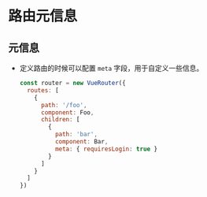 # 路由元信息

## 元信息

*   定义路由的时候可以配置 `meta` 字段，用于自定义一些信息。

    ```javascript
    const router = new VueRouter({
      routes: [
        {
          path: '/foo',
          component: Foo,
          children: [
            {
              path: 'bar',
              component: Bar,
              meta: { requiresLogin: true }
            }
          ]
        }
      ]
    })
    ```
